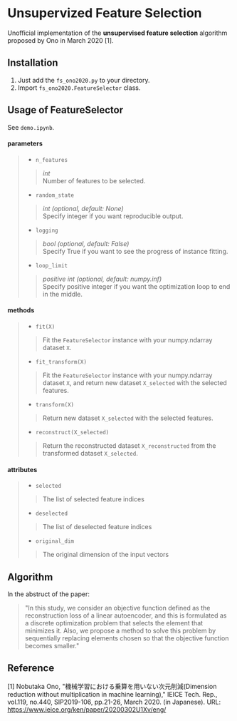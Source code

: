 # Unsupervized Feature Selection
Unofficial implementation of the **unsupervised feature selection** algorithm proposed by Ono in March 2020 [1].

## Installation
1. Just add the `fs_ono2020.py` to your directory.
2. Import `fs_ono2020.FeatureSelector` class.

## Usage of FeatureSelector
See `demo.ipynb`.

#### parameters

>- ```n_features```
>> *int*  
>> Number of features to be selected.
>
>- ```random_state```
>> *int (optional, default: None)*  
>> Specify integer if you want reproducible output.
>
>- ```logging```
>> *bool (optional, default: False)*  
>> Specify True if you want to see the progress of instance fitting.
>
>- ```loop_limit```
>> *positive int (optional, default: numpy.inf)*  
>> Specify positive integer if you want the optimization loop to end in the middle.

#### methods

>- ```fit(X)```
>> Fit the `FeatureSelector` instance with your numpy.ndarray dataset `X`.
>
>- ```fit_transform(X)```
>> Fit the `FeatureSelector` instance with your numpy.ndarray dataset `X`, and return new dataset `X_selected` with the selected features.
>
>- ```transform(X)```
>> Return new dataset `X_selected` with the selected features.
>
>- ```reconstruct(X_selected)```
>> Return the reconstructed dataset `X_reconstructed` from the transformed dataset `X_selected`.

#### attributes

>- ```selected```
>> The list of selected feature indices
>
>- ```deselected```
>> The list of deselected feature indices
>
>- ```original_dim``` 
>> The original dimension of the input vectors


## Algorithm
In the abstruct of the paper:
> "In this study, we consider an objective function defined as the reconstruction loss of a linear autoencoder, and this is formulated as a discrete optimization problem that selects the element that minimizes it. Also, we propose a method to solve this problem by sequentially replacing elements chosen so that the objective function becomes smaller."

## Reference
[1] Nobutaka Ono, "機械学習における乗算を用いない次元削減(Dimension reduction without multiplication in machine learning),"
IEICE Tech. Rep., vol.119, no.440, SIP2019-106, pp.21-26, March 2020. (in Japanese).
URL: https://www.ieice.org/ken/paper/20200302U1Xv/eng/
